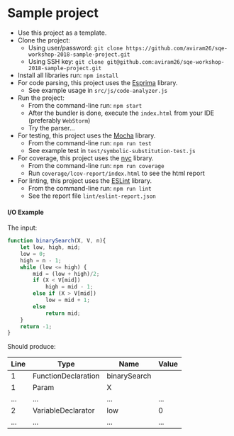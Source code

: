 # Sample project

* Use this project as a template.
* Clone the project:
    * Using user/password: `git clone https://github.com/aviram26/sqe-workshop-2018-sample-project.git` 
    * Using SSH key: `git clone git@github.com:aviram26/sqe-workshop-2018-sample-project.git`
* Install all libraries run: `npm install`
* For code parsing, this project uses the [Esprima](http://esprima.org/) library.
    * See example usage in `src/js/code-analyzer.js`
* Run the project:
    * From the command-line run: `npm start`
    * After the bundler is done, execute the `index.html` from your IDE (preferably `WebStorm`)
    * Try the parser... 
* For testing, this project uses the [Mocha](https://mochajs.org/) library.
    * From the command-line run: `npm run test`
    * See example test in `test/symbolic-substitution-test.js`
* For coverage, this project uses the [nyc](https://github.com/istanbuljs/nyc) library.
    * From the command-line run: `npm run coverage`
    * Run `coverage/lcov-report/index.html` to see the html report
* For linting, this project uses the [ESLint](https://eslint.org/) library.
    * From the command-line run: `npm run lint`
    * See the report file `lint/eslint-report.json`

#### I/O Example

The input:

```javascript
function binarySearch(X, V, n){
    let low, high, mid;
    low = 0;
    high = n - 1;
    while (low <= high) {
        mid = (low + high)/2;
        if (X < V[mid])
            high = mid - 1;
        else if (X > V[mid])
            low = mid + 1;
        else
            return mid;
    }
    return -1;
}
```

Should produce:

Line | Type | Name | Value
--- | --- | --- | ---
1 | FunctionDeclaration | binarySearch | 
1 | Param | X |
... | ... | ... | ...
2 | VariableDeclarator | low | 0
... | ... | ... | ...
